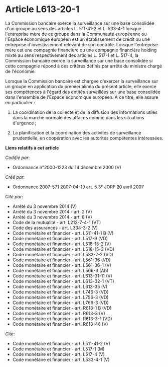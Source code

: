 # Article L613-20-1

La Commission bancaire exerce la surveillance sur une base consolidée d'un groupe au sens des articles L. 511-41-2 et L.
533-4-1 lorsque l'entreprise mère de ce groupe dans la Communauté européenne ou l'Espace économique européen est un
établissement de crédit ou une entreprise d'investissement relevant de son contrôle. Lorsque l'entreprise mère est une
compagnie financière ou une compagnie financière holding mixte au sens respectivement des articles L. 517-1 et L. 517-4, la
Commission bancaire exerce la surveillance sur une base consolidée si cette compagnie répond à des critères définis par
arrêté du ministre chargé de l'économie.

Lorsque la Commission bancaire est chargée d'exercer la surveillance sur un groupe en application du premier alinéa du
présent article, elle exerce ses compétences à l'égard des entités surveillées sur une base consolidée dans l'ensemble de
l'Espace économique européen. A ce titre, elle assure en particulier :

1. La coordination de la collecte et de la diffusion des informations utiles dans la marche normale des affaires comme dans
les situations d'urgence ;

2. La planification et la coordination des activités de surveillance prudentielle, en coopération avec les autorités
compétentes intéressées.

**Liens relatifs à cet article**

_Codifié par_:

  - Ordonnance n°2000-1223 du 14 décembre 2000 (V)

_Créé par_:

  - Ordonnance 2007-571 2007-04-19 art. 5 3° JORF 20 avril 2007

_Cité par_:

  - Arrêté du 3 novembre 2014 (V)
  - Arrêté du 3 novembre 2014 - art. 2 (V)
  - Arrêté du 3 novembre 2014 - art. 8 (V)
  - Code de la mutualité - art. L212-7-4-1 (VT)
  - Code des assurances - art. L334-3-2 (V)
  - Code monétaire et financier - art. L511-41-1 B (V)
  - Code monétaire et financier - art. L517-9 (VD)
  - Code monétaire et financier - art. L518-15-2 (V)
  - Code monétaire et financier - art. L518-15-3 (VD)
  - Code monétaire et financier - art. L533-2-2 (VD)
  - Code monétaire et financier - art. L561-36 (VD)
  - Code monétaire et financier - art. L561-36-1 (V)
  - Code monétaire et financier - art. L566-3 (Ab)
  - Code monétaire et financier - art. L613-31-11 (V)
  - Code monétaire et financier - art. L613-32-1 (VT)
  - Code monétaire et financier - art. L613-35 (V)
  - Code monétaire et financier - art. L746-3 (VD)
  - Code monétaire et financier - art. L756-3 (VD)
  - Code monétaire et financier - art. L766-3 (VD)
  - Code monétaire et financier - art. R613-1 B (VD)
  - Code monétaire et financier - art. R613-3 (V)
  - Code monétaire et financier - art. R613-3-1 (VD)
  - Code monétaire et financier - art. R613-46 (V)

_Cite_:

  - Code monétaire et financier - art. L511-41-2 (V)
  - Code monétaire et financier - art. L517-1 (M)
  - Code monétaire et financier - art. L517-4 (V)
  - Code monétaire et financier - art. L533-4-1 (V)
